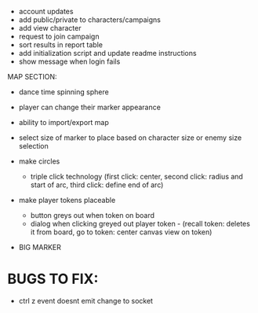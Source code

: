 - account updates
- add public/private to characters/campaigns
- add view character
- request to join campaign
- sort results in report table
- add initialization script and update readme instructions
- show message when login fails

MAP SECTION:

- dance time spinning sphere
- player can change their marker appearance
- ability to import/export map
- select size of marker to place based on character size or enemy size selection

- make circles
  - triple click technology (first click: center, second click: radius and start of arc, third click: define end of arc)
- make player tokens placeable

  - button greys out when token on board
  - dialog when clicking greyed out player token - (recall token: deletes it from board, go to token: center canvas view on token)

- BIG MARKER

# BUGS TO FIX:

- ctrl z event doesnt emit change to socket
